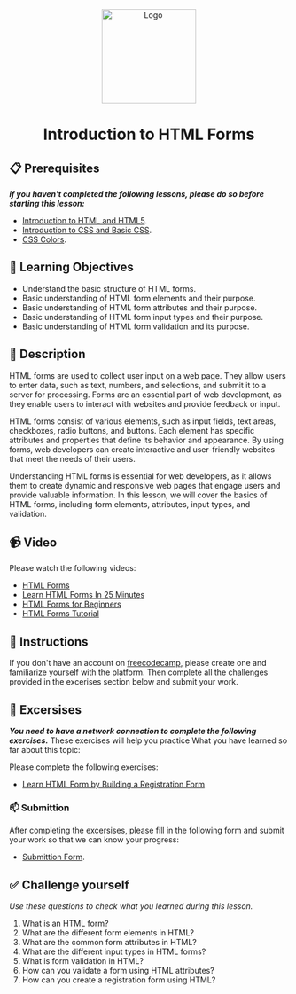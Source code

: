 <div align="center">
    <img src="../images/html5.jpg" alt="Logo" height="170" align="center">
    <h1 align="center">Introduction to HTML Forms</h1>
</div>

## 📋 Prerequisites
_**if you haven't completed the following lessons, please do so before starting this lesson:**_
- [Introduction to HTML and HTML5](./02_introduction-to-html-and-html5.md).
- [Introduction to CSS and Basic CSS](./03_introduction-to-css-and-basic-css.md).
- [CSS Colors](./04_css-colors.md).

## 🎯 Learning Objectives
- Understand the basic structure of HTML forms.
- Basic understanding of HTML form elements and their purpose.
- Basic understanding of HTML form attributes and their purpose.
- Basic understanding of HTML form input types and their purpose.
- Basic understanding of HTML form validation and its purpose.

## 📝 Description
HTML forms are used to collect user input on a web page. They allow users to enter data, such as text, numbers, and selections, and submit it to a server for processing. Forms are an essential part of web development, as they enable users to interact with websites and provide feedback or input.

HTML forms consist of various elements, such as input fields, text areas, checkboxes, radio buttons, and buttons. Each element has specific attributes and properties that define its behavior and appearance. By using forms, web developers can create interactive and user-friendly websites that meet the needs of their users.

Understanding HTML forms is essential for web developers, as it allows them to create dynamic and responsive web pages that engage users and provide valuable information. In this lesson, we will cover the basics of HTML forms, including form elements, attributes, input types, and validation.

## 📹 Video
Please watch the following videos:
- [HTML Forms](https://www.youtube.com/watch?v=2O8pkybH6po)
- [Learn HTML Forms In 25 Minutes](https://www.youtube.com/watch?v=fNcJuPIZ2WE&t=37s)
- [HTML Forms for Beginners](https://www.youtube.com/watch?v=frAGrGN00OA)
- [HTML Forms Tutorial](https://www.youtube.com/watch?v=qelcFC6B_Nw)

## 🔧 Instructions
If you don't have an account on [freecodecamp](https://www.freecodecamp.org), please create one and familiarize yourself with the platform.
Then complete all the challenges provided in the excerises section below and submit your work.

## 🚀 Excersises
_**You need to have a network connection to complete the following exercises.**_
These exercises will help you practice What you have learned so far about this topic:

Please complete the following exercises:
- [Learn HTML Form by Building a Registration Form](https://www.freecodecamp.org/learn/2022/responsive-web-design/learn-html-forms-by-building-a-registration-form/step-1)

### 📫 Submittion
After completing the excersises, please fill in the following form and submit your work so that we can know your progress:
- [Submittion Form](https://airtable.com/shrTKszJIyALWIPnb).

## ✅ Challenge yourself
_Use these questions to check what you learned during this lesson._

1. What is an HTML form?
2. What are the different form elements in HTML?
3. What are the common form attributes in HTML?
4. What are the different input types in HTML forms?
5. What is form validation in HTML?
6. How can you validate a form using HTML attributes?
7. How can you create a registration form using HTML?